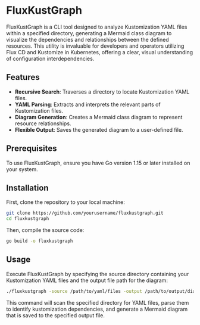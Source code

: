# FluxKustGraph

FluxKustGraph is a CLI tool designed to analyze Kustomization YAML files within a
specified directory, generating a Mermaid class diagram to visualize the dependencies
and relationships between the defined resources. This utility is invaluable for
developers and operators utilizing Flux CD and Kustomize in Kubernetes, offering a
clear, visual understanding of configuration interdependencies.

## Features

- **Recursive Search**: Traverses a directory to locate Kustomization YAML files.
- **YAML Parsing**: Extracts and interprets the relevant parts of Kustomization files.
- **Diagram Generation**: Creates a Mermaid class diagram to represent resource relationships.
- **Flexible Output**: Saves the generated diagram to a user-defined file.

## Prerequisites

To use FluxKustGraph, ensure you have Go version 1.15 or later installed on your system.

## Installation

First, clone the repository to your local machine:

```bash
git clone https://github.com/yourusername/fluxkustgraph.git
cd fluxkustgraph
```
Then, compile the source code:

```bash
go build -o fluxkustgraph
```

## Usage
Execute FluxKustGraph by specifying the source directory containing your Kustomization
YAML files and the output file path for the diagram:

```bash
./fluxkustgraph -source /path/to/yaml/files -output /path/to/output/diagram.md
```

This command will scan the specified directory for YAML files, parse them to identify
kustomization dependencies, and generate a Mermaid diagram that is saved to the
specified output file.